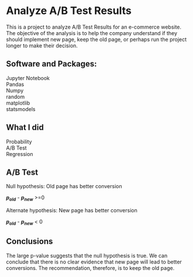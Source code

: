 # Analyze A/B Test Results
This is a project to analyze A/B Test Results for an e-commerce website. The objective of the analysis is to help the company understand if they should implement new page, keep the old page, or perhaps run the project longer to make their decision.

## Software and Packages:
Jupyter Notebook  
Pandas  
Numpy  
random  
matplotlib  
statsmodels  

## What I did
Probability  
A/B Test  
Regression  

## A/B Test 
Null hypothesis: Old page has better conversion  

**$p_{old}$** - **$p_{new}$** >=0 
    
Alternate hypothesis: New page has better conversion 

**$p_{old}$** - **$p_{new}$** < 0

## Conclusions
The large p-value suggests that the null hypothesis is true. We can conclude that there is no clear evidence that new page will lead to better conversions. The recommendation, therefore, is to keep the old page.
